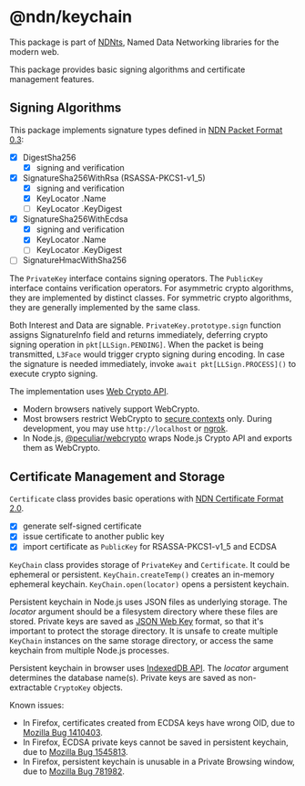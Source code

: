 # @ndn/keychain

This package is part of [NDNts](https://yoursunny.com/p/NDNts/), Named Data Networking libraries for the modern web.

This package provides basic signing algorithms and certificate management features.

## Signing Algorithms

This package implements signature types defined in [NDN Packet Format 0.3](https://named-data.net/doc/NDN-packet-spec/0.3/signature.html):

* [X] DigestSha256
  * [X] signing and verification
* [X] SignatureSha256WithRsa (RSASSA-PKCS1-v1\_5)
  * [X] signing and verification
  * [X] KeyLocator .Name
  * [ ] KeyLocator .KeyDigest
* [X] SignatureSha256WithEcdsa
  * [X] signing and verification
  * [X] KeyLocator .Name
  * [ ] KeyLocator .KeyDigest
* [ ] SignatureHmacWithSha256

The `PrivateKey` interface contains signing operators.
The `PublicKey` interface contains verification operators.
For asymmetric crypto algorithms, they are implemented by distinct classes.
For symmetric crypto algorithms, they are generally implemented by the same class.

Both Interest and Data are signable.
`PrivateKey.prototype.sign` function assigns SignatureInfo field and returns immediately, deferring crypto signing operation in `pkt[LLSign.PENDING]`.
When the packet is being transmitted, `L3Face` would trigger crypto signing during encoding.
In case the signature is needed immediately, invoke `await pkt[LLSign.PROCESS]()` to execute crypto signing.

The implementation uses [Web Crypto API](https://developer.mozilla.org/en-US/docs/Web/API/Web_Crypto_API).

* Modern browsers natively support WebCrypto.
* Most browsers restrict WebCrypto to [secure contexts](https://www.w3.org/TR/powerful-features/) only.
  During development, you may use `http://localhost` or [ngrok](https://ngrok.com/).
* In Node.js, [@peculiar/webcrypto](https://www.npmjs.com/package/@peculiar/webcrypto) wraps Node.js Crypto API and exports them as WebCrypto.

## Certificate Management and Storage

`Certificate` class provides basic operations with [NDN Certificate Format 2.0](https://named-data.net/doc/ndn-cxx/0.6.6/specs/certificate-format.html).

* [X] generate self-signed certificate
* [X] issue certificate to another public key
* [X] import certificate as `PublicKey` for RSASSA-PKCS1-v1\_5 and ECDSA

`KeyChain` class provides storage of `PrivateKey` and `Certificate`.
It could be ephemeral or persistent.
`KeyChain.createTemp()` creates an in-memory ephemeral keychain.
`KeyChain.open(locator)` opens a persistent keychain.

Persistent keychain in Node.js uses JSON files as underlying storage.
The *locator* argument should be a filesystem directory where these files are stored.
Private keys are saved as [JSON Web Key](https://tools.ietf.org/html/rfc7517) format, so that it's important to protect the storage directory.
It is unsafe to create multiple `KeyChain` instances on the same storage directory, or access the same keychain from multiple Node.js processes.

Persistent keychain in browser uses [IndexedDB API](https://developer.mozilla.org/en-US/docs/Web/API/IndexedDB_API).
The *locator* argument determines the database name(s).
Private keys are saved as non-extractable `CryptoKey` objects.

Known issues:

* In Firefox, certificates created from ECDSA keys have wrong OID, due to [Mozilla Bug 1410403](https://bugzilla.mozilla.org/show_bug.cgi?id=1410403).
* In Firefox, ECDSA private keys cannot be saved in persistent keychain, due to [Mozilla Bug 1545813](https://bugzilla.mozilla.org/show_bug.cgi?id=1545813).
* In Firefox, persistent keychain is unusable in a Private Browsing window, due to [Mozilla Bug 781982](https://bugzilla.mozilla.org/show_bug.cgi?id=781982).
